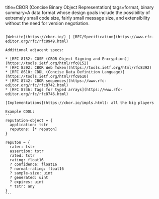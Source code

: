 title=CBOR (Concise Binary Object Representation)
tags=format, binary
summary=A data format whose design goals include the possibility of extremely small code size, fairly small message size, and extensibility without the need for version negotiation.
~~~~~~

[Website](https://cbor.io/) | [RFC/Specification](https://www.rfc-editor.org/rfc/rfc8949.html)

Additional adjacent specs:

* [RFC 8152: COSE (CBOR Object Signing and Encryption)](https://tools.ietf.org/html/rfc8152)
* [RFC 8392: CBOR Web Token](https://tools.ietf.org/html/rfc8392)
* [RFC 8610: CDDL (Concise Data Definition Language)](https://tools.ietf.org/html/rfc8610)
* [RFC 8742: CBOR sequences](https://www.rfc-editor.org/rfc/rfc8742.html)
* [RFC 8746: Tags for typed arrays](https://www.rfc-editor.org/rfc/rfc8746.html)

[Implementations](https://cbor.io/impls.html): all the big players

Example CDDL:
```
reputation-object = {
  application: tstr
  reputons: [* reputon]
}

reputon = {
  rater: tstr
  assertion: tstr
  rated: tstr
  rating: float16
  ? confidence: float16
  ? normal-rating: float16
  ? sample-size: uint
  ? generated: uint
  ? expires: uint
  * tstr: any
}
```
